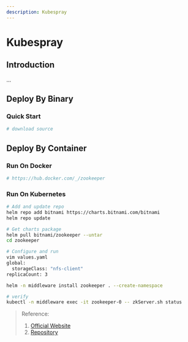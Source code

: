 ```yaml
---
description: Kubespray
---
```


# Kubespray

## Introduction

...

## Deploy By Binary

### Quick Start

```bash
# download source
```

## Deploy By Container

### Run On Docker

```bash
# https://hub.docker.com/_/zookeeper
```

### Run On Kubernetes

```bash
# Add and update repo
helm repo add bitnami https://charts.bitnami.com/bitnami
helm repo update

# Get charts package
helm pull bitnami/zookeeper --untar
cd zookeeper

# Configure and run
vim values.yaml
global:
  storageClass: "nfs-client"
replicaCount: 3

helm -n middleware install zookeeper . --create-namespace

# verify
kubectl -n middleware exec -it zookeeper-0 -- zkServer.sh status
```

> Reference:
>
> 1. [Official Website](https://kubespray.io/#/)
> 2. [Repository](https://github.com/kubernetes-sigs/kubespray)
